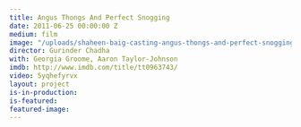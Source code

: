 ```yaml
---
title: Angus Thongs And Perfect Snogging
date: 2011-06-25 00:00:00 Z
medium: film
image: "/uploads/shaheen-baig-casting-angus-thongs-and-perfect-snogging.jpg"
director: Gurinder Chadha
with: Georgia Groome, Aaron Taylor-Johnson
imdb: http://www.imdb.com/title/tt0963743/
video: 5yqhefyrvx
layout: project
is-in-production: 
is-featured: 
featured-image: 
---
```


